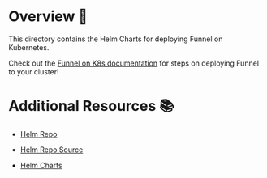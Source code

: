 # Overview 🚀

This directory contains the Helm Charts for deploying Funnel on Kubernetes.

Check out the [Funnel on K8s documentation](https://develop--ohsu-comp-bio-funnel.netlify.app/docs/compute/kubernetes/) for steps on deploying Funnel to your cluster!

# Additional Resources 📚

- [Helm Repo](https://ohsu-comp-bio.github.io/helm-charts)

- [Helm Repo Source](https://github.com/ohsu-comp-bio/helm-charts)

- [Helm Charts](https://github.com/ohsu-comp-bio/funnel/tree/develop/deployments/kubernetes/helm/funnel)
